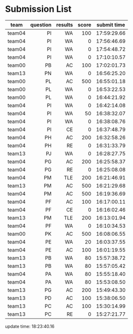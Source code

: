 # Submission List
team    | question  | results  | score | submit time
------|-----:|-----:| ----:|-----
team04 | PI | WA | 100 | 17:59:29.66
team04 | PI | WA | 0 | 17:56:46.69
team04 | PI | WA | 0 | 17:54:48.72
team04 | PI | WA | 0 | 17:10:10.57
team00 | PB | AC | 100 | 17:02:01.73
team13 | PN | WA | 0 | 16:56:25.20
team00 | PL | AC | 500 | 16:55:01.18
team00 | PL | WA | 0 | 16:53:22.53
team00 | PL | WA | 0 | 16:44:21.92
team04 | PI | WA | 0 | 16:42:14.08
team04 | PI | WA | 50 | 16:38:32.07
team04 | PI | WA | 0 | 16:38:08.76
team04 | PI | CE | 0 | 16:37:48.79
team04 | PH | AC | 200 | 16:32:58.26
team04 | PH | RE | 0 | 16:31:33.79
team13 | PJ | WA | 0 | 16:28:27.75
team04 | PG | AC | 200 | 16:25:58.37
team04 | PG | RE | 0 | 16:25:08.08
team04 | PM | TLE | 200 | 16:21:46.91
team13 | PM | AC | 500 | 16:21:29.68
team04 | PM | AC | 500 | 16:19:36.69
team04 | PF | AC | 100 | 16:17:00.11
team04 | PF | CE | 0 | 16:16:02.46
team13 | PM | TLE | 200 | 16:13:01.94
team04 | PF | WA | 0 | 16:10:34.53
team00 | PK | AC | 500 | 16:08:06.55
team04 | PE | WA | 20 | 16:03:37.55
team04 | PE | AC | 100 | 16:01:19.55
team13 | PB | WA | 80 | 15:57:38.72
team13 | PB | WA | 80 | 15:57:05.42
team04 | PA | WA | 80 | 15:55:18.40
team04 | PA | WA | 80 | 15:53:08.50
team13 | PG | AC | 200 | 15:49:43.30
team13 | PD | AC | 100 | 15:38:06.50
team13 | PC | AC | 100 | 15:30:14.99
team13 | PC | RE | 0 | 15:27:21.77


update time: 18:23:40.16 
